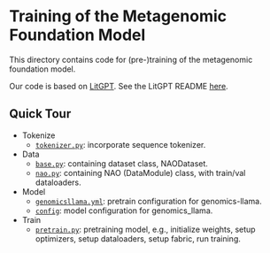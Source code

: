 # Training of the Metagenomic Foundation Model

This directory contains code for (pre-)training of the metagenomic foundation model.

Our code is based on [LitGPT](https://github.com/Lightning-AI/litgpt). See the LitGPT README
[here](README-litgpt.md).

## Quick Tour

- Tokenize
    - [`tokenizer.py`](litgpt/tokenizer.py): incorporate sequence tokenizer.
- Data
    - [`base.py`](litgpt/data/base.py): containing dataset class, NAODataset.
    - [`nao.py`](litgpt/data/nao.py): containing NAO (DataModule) class, with
      train/val dataloaders.
- Model
    - [`genomicsllama.yml`](config_hub/pretrain/genomicsllama.yml): pretrain
      configuration for genomics-llama.
    - [`config`](litgpt/config.py): model configuration for genomics_llama.
- Train
    - [`pretrain.py`](litgpt/pretrain.py): pretraining model, e.g., initialize
      weights, setup optimizers, setup dataloaders, setup fabric, run training.
